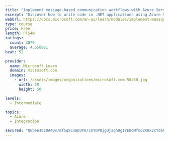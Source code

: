 ```yaml
---
title: "Implement message-based communication workflows with Azure Service Bus"
excerpt: "Discover how to write code in .NET applications using Azure Service Bus for communications that can handle high demand, low bandwidth, and hardware failures."
webUrl: https://docs.microsoft.com/en-us/learn/modules/implement-message-workflows-with-service-bus/
type: course
price: Free
length: PT54M
ratings:
  count: 3079
  average: 4.650861
heat: 52

provider:
  name: Microsoft Learn
  domain: microsoft.com
  images:
    - url: /assets/images/organizations/microsoft.com-50x50.jpg
      width: 50
      height: 50

levels:
  - Intermediate

topics:
  - Azure
  - Integration

secured: "Q6bee1E1OA40v/mf5q9cxWpUPH/1XYDP8jgQjaqhUg1YE8oMfmoZK0x2cYdaM3ewXD0TXZK6M3T9hv/tY7yCOGCo38XirP/+vVaRIbqvk30dTzqIfy3CjrwuPZ5VZ6DjFhlR3+rteR4yKZo+8rVhuv8eCW4MgHStuyFetRyU5GPqBr20mYVCT7m0d3MPisCZNkJEREbdN9czzisH522KenhofCQwTpmeSd+g6DVUWY5kvyKsPOo/ahBVWcUQGJWpwjzncRD4x53YKI6RpaPUQdx36KAEG7x3/7uZfTbrwx74mSJ2J2EgdOyiR8A5KreeveaYdoCsvuP/4FeW0JfkJyh1NbDx+wQzv5h6kL8CWpymzGxFsFgMaxcUOVaCpEc+JSoGnkiTX39QwWg9+XKs4z4CNbg1kxcaBNVMrU3C0fE=;4wC3Ar2856VEvyh0Frchwg=="
---
```


